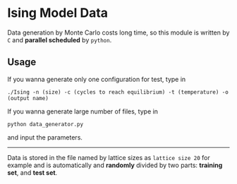 # Ising Model Data
Data generation by Monte Carlo costs long time, so this module is written by ```C``` and **parallel scheduled** by ```python```.

## Usage
If you wanna generate only one configuration for test, type in
```shell
./Ising -n (size) -c (cycles to reach equilibrium) -t (temperature) -o (output name)
```
If you wanna generate large number of files, type in
```shell
python data_generator.py
```
and input the parameters.

---

Data is stored in the file named by lattice sizes as ```lattice size 20``` for example and is automatically and **randomly** divided by two parts: **training set**, and **test set**.